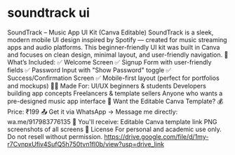 # soundtrack ui
 SoundTrack – Music App UI Kit (Canva Editable) SoundTrack is a sleek, modern mobile UI design inspired by Spotify — created for music streaming apps and audio platforms. This beginner-friendly UI kit was built in Canva and focuses on clean design, minimal layout, and user-friendly navigation.  📲 What’s Included: ✅ Welcome Screen  ✅ Signup Form with user-friendly fields  ✅ Password Input with "Show Password" toggle  ✅ Success/Confirmation Screen  ✅ Mobile-first layout (perfect for portfolios and mockups)  🧑‍🎨 Made For: UI/UX beginners & students  Developers building app concepts  Freelancers & template sellers  Anyone who wants a pre-designed music app interface  🎁 Want the Editable Canva Template? 💰 Price: ₹199 📤 Get it via WhatsApp → Message me directly: wa.me/917983776135 📝 You'll receive:  Editable Canva template link  PNG screenshots of all screens  🔖 License For personal and academic use only. Do not resell without permission.
https://drive.google.com/file/d/1my-r7CvnpxUfiv4SufQ5h750tvn1fl0b/view?usp=drive_link
